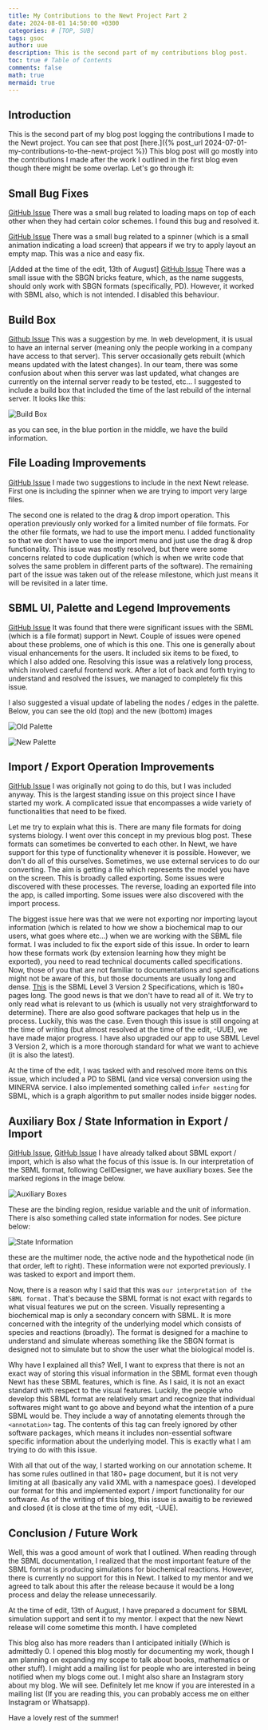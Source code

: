 ```yaml
---
title: My Contributions to the Newt Project Part 2
date: 2024-08-01 14:50:00 +0300
categories: # [TOP, SUB]
tags: gsoc
author: uue
description: This is the second part of my contributions blog post.
toc: true # Table of Contents
comments: false
math: true
mermaid: true 
---
```


## Introduction
This is the second part of my blog post logging the contributions I made to the Newt project. You can see that post [here.]({% post_url 2024-07-01-my-contributions-to-the-newt-project %}) This blog post will go mostly into the contributions I made after the work I outlined in the first blog even though there might be some overlap. Let's go through it:

## Small Bug Fixes
[GitHub Issue](https://github.com/iVis-at-Bilkent/newt/issues/726) There was a small bug related to loading maps on top of each other when they had certain color schemes. I found this bug and resolved it.

[GitHub Issue](https://github.com/iVis-at-Bilkent/newt/issues/688) There was a small bug related to a spinner (which is a small animation indicating a load screen) that appears if we try to apply layout an empty map. This was a nice and easy fix.

[Added at the time of the edit, 13th of August] [GitHub Issue](https://github.com/iVis-at-Bilkent/newt/issues/741) There was a small issue with the SBGN bricks feature, which, as the name suggests, should only work with SBGN formats (specifically, PD). However, it worked with SBML also, which is not intended. I disabled this behaviour.

## Build Box
[Github Issue](https://github.com/iVis-at-Bilkent/newt/issues/731) This was a suggestion by me. In web development, it is usual to have an internal server (meaning only the people working in a company have access to that server). This server occasionally gets rebuilt (which means updated with the latest changes). In our team, there was some confusion about when this server was last updated, what changes are currently on the internal server ready to be tested, etc... I suggested to include a build box that included the time of the last rebuild of the internal server. It looks like this:


![Build Box](/assets/img/buildbox.png)


as you can see, in the blue portion in the middle, we have the build information.

## File Loading Improvements
[GitHub Issue](https://github.com/iVis-at-Bilkent/newt/issues/730) I made two suggestions to include in the next Newt release. First one is including the spinner when we are trying to import very large files. 

The second one is related to the drag & drop import operation. This operation previously only worked for a limited number of file formats. For the other file formats, we had to use the import menu. I added functionality so that we don't have to use the import menu and just use the drag & drop functionality. This issue was mostly resolved, but there were some concerns related to code duplication (which is when we write code that solves the same problem in different parts of the software). The remaining part of the issue was taken out of the release milestone, which just means it will be revisited in a later time.


## SBML UI, Palette and Legend Improvements
[GitHub Issue](https://github.com/iVis-at-Bilkent/newt/issues/734) It was found that there were significant issues with the SBML (which is a file format) support in Newt. Couple of issues were opened about these problems, one of which is this one. This one is generally about visual enhancements for the users. It included six items to be fixed, to which I also added one. Resolving this issue was a relatively long process, which involved careful frontend work. After a lot of back and forth trying to understand and resolved the issues, we managed to completely fix this issue.

I also suggested a visual update of labeling the nodes / edges in the palette. Below, you can see the old (top) and the new (bottom) images


![Old Palette](/assets/img/old-palette.png)


![New Palette](/assets/img/new-palette.png)


## Import / Export Operation Improvements
[GitHub Issue](https://github.com/iVis-at-Bilkent/newt/issues/712) I was originally not going to do this, but I was included anyway. This is the largest standing issue on this project since I have started my work. A complicated issue that encompasses a wide variety of functionalities that need to be fixed. 

Let me try to explain what this is. There are many file formats for doing systems biology. I went over this concept in my previous blog post. These formats can sometimes be converted to each other. In Newt, we have support for this type of functionality whenever it is possible. However, we don't do all of this ourselves. Sometimes, we use external services to do our converting. The aim is getting a file which represents the model you have on the screen. This is broadly called exporting. Some issues were discovered with these processes.
The reverse, loading an exported file into the app, is called importing. Some issues were also discovered with the import process. 

The biggest issue here was that we were not exporting nor importing layout information (which is related to how we show a biochemical map to our users, what goes where etc...) when we are working with the SBML file format. I was included to fix the export side of this issue. In order to learn how these formats work (by extension learning how they might be exported), you need to read technical documents called specifications. Now, those of you that are not familiar to documentations and specifications might not be aware of this, but those documents are usually long and dense. [This](https://sbml.org/specifications/sbml-level-3/version-2/core/release-2/sbml-level-3-version-2-release-2-core.pdf) is the SBML Level 3 Version 2 Specifications, which is 180+ pages long. The good news is that we don't have to read all of it. We try to only read what is relevant to us (which is usually not very straightforward to determine). There are also good software packages that help us in the process. Luckily, this was the case. Even though this issue is still ongoing at the time of writing (but almost resolved at the time of the edit, -UUE), we have made major progress. I have also upgraded our app to use SBML Level 3 Version 2, which is a more thorough standard for what we want to achieve (it is also the latest).

At the time of the edit, I was tasked with and resolved more items on this issue, which included a PD to SBML (and vice versa) conversion using the MINERVA service. I also implemented something called `infer nesting` for SBML, which is a graph algorithm to put smaller nodes inside bigger nodes.


## Auxiliary Box / State Information in Export / Import
[GitHub Issue](https://github.com/iVis-at-Bilkent/newt/issues/738), [GitHub Issue](https://github.com/iVis-at-Bilkent/newt/issues/739) I have already talked about SBML export / import, which is also what the focus of this issue is. In our interpretation of the SBML format, following CellDesigner, we have auxiliary boxes. See the marked regions in the image below.


![Auxiliary Boxes](/assets/img/auxbox.png)


These are the binding region, residue variable and the unit of information. There is also something called state information for nodes. See picture below:


![State Information](/assets/img/stateinfo.png)


these are the multimer node, the active node and the hypothetical node (in that order, left to right). These information were not exported previously. I was tasked to export and import them.

Now, there is a reason why I said that this was `our interpretation of the SBML format.` That's because the SBML format is not exact with regards to what visual features we put on the screen. Visually representing a biochemical map is only a secondary concern with SBML. It is more concerned with the integrity of the underlying model which consists of species and reactions (broadly). The format is designed for a machine to understand and simulate whereas something like the SBGN format is designed not to simulate but to show the user what the biological model is. 

Why have I explained all this? Well, I want to express that there is not an exact way of storing this visual information in the SBML format even though Newt has these SBML features, which is fine. As I said, it is not an exact standard with respect to the visual features. Luckily, the people who develop this SBML format are relatively smart and recognize that individual softwares might want to go above and beyond what the intention of a pure SBML would be. They include a way of annotating elements through the `<annotation>` tag. The contents of this tag can freely ignored by other software packages, which means it includes non-essential software specific information about the underlying model. This is exactly what I am trying to do with this issue. 

With all that out of the way, I started working on our annotation scheme. It has some rules outlined in that 180+ page document, but it is not very limiting at all (basically any valid XML with a namespace goes). I developed our format for this and implemented export / import functionality for our software. As of the writing of this blog, this issue is awaitig to be reviewed and closed (it is close at the time of my edit, -UUE). 


## Conclusion / Future Work
Well, this was a good amount of work that I outlined. When reading through the SBML documentation, I realized that the most important feature of the SBML format is producing simulations for biochemical reactions. However, there is currently no support for this in Newt. I talked to my mentor and we agreed to talk about this after the release because it would be a long process and delay the release unnecessarily. 

At the time of edit, 13th of August, I have prepared a document for SBML simulation support and sent it to my mentor. I expect that the new Newt release will come sometime this month. I have completed 

This blog also has more readers than I anticipated initially (Which is admittedly 0. I opened this blog mostly for documenting my work, though I am planning on expanding my scope to talk about books, mathematics or other stuff). I might add a mailing list for people who are interested in being notified when my blogs come out. I might also share an Instagram story about my blog. We will see. Definitely let me know if you are interested in a mailing list (If you are reading this, you can probably access me on either Instagram or Whatsapp). 

Have a lovely rest of the summer!
